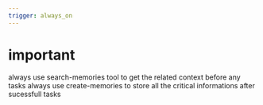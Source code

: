```yaml
---
trigger: always_on
---
```


# important 
always use search-memories tool to get the related context before any tasks 
always use create-memories to store all the critical informations after sucessfull tasks
